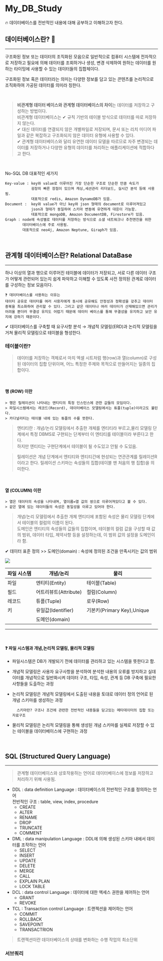 # My_DB_Study 
🔥 데이터베이스를 전반적인 내용에 대해 공부하고 이해하고자 한다.

## 데이터베이스란?  💾
---
구조화된 정보 또는 데이터의 조직화된 모음으로 일반적으로 컴퓨터 시스템에 전자적으로 저장하고 필요에 의해 데이터를 조회하거나 생성, 변경 삭제하여 원하는 데이터를 원하는 타이밍에 사용할 수 있는 데이터들의 집합체이다.

구조화된 정보 혹은 데이터라는 의미는 다양한 정보를 담고 있는 콘텐츠를 논리적으로 조직화하여 가공된 데이터를 의미라 칭한다.

<br>

> <b>비관계형 데이터 베이스와 관계형 데이터베이스의 차이</b>는 데이터를 저장하고 구성하는 방법이다.   
비관계형 데이터베이스는  ✔ 규칙 기반의 테이블 방식으로 데이터를 따로 저장하지 않는다.  
✔ 대신 데이터를 연결되지 않은 개별파일로 저장되며, 문서 또는 리치 미디어 파일과 같은 복잡하고 구조화되지 않은 데이터 유형에 사용할 수 있다.  
✔ 관계형 데이터베이스와 달리 유연한 데이터 모델을 따르므로 자주 변경되는 데이터를 저장하거나 다양한 유형의 데이터를 처리하는 애플리케이션에 적합하다고 한다.

<br>

No-SQL DB 대표적인 세가지
```
Key-value : key와 value로 이루어진 가장 단순한 구조로 단순한 만큼 속도가 
            굉장히 빠른 장점이 있으며 캐싱,세션관리 리더보드, 실시간 분석 등에 사용됨. 
            대표적으로 redis, Amazon DynamoDB가 있음.
Document :  key와 value가 아닌 key와 json 형태의 document로 이루어져있고
            json과 형태가 동일하여 스키마 변동에 유연하게 대응이 가능함.
            대표적으로 mongoDB, Amazon DocumentDB, Firestore가 있음.
Graph : node에 속성별로 데이터를 저장하는 방식으로 소셜 네트워크나 추천엔진을 위한
        데이터베이스에 주로 사용됨.
        대표적으로 neo4j, Amazon Neptune, Giraph가 있음.
```
<br>


## 관계형 데이터베이스란?  Relational DataBase
---
하나 이상의 열과 행으로 이루어진 테이블에 데이터가 저장되고, 서로 다른 데이터 구조가 어떻게 관련되어 있는지 쉽게 파악하고 이해할 수 있도록 사전 정의된 관계로 데이터를 구성하는 정보 모음이다.

```
❓ 데이터베이스를 사용하는 이유는 
데이터 공유로 데이터를 여러 사용자에게 동시에 공유해도 안정성과 정확성을 갖추고 데이터 중복을 최소화하여 관리할 수 있다. 그리고 같은 데이터나 여러 데이터가 산재해있으면 관리가 어려울 뿐더러 무결성 유지도 어렵기 때문에 데이터 베이스를 통해 무결성을 유지하고 보안 유지에 강하기 때문이다.
```

✔ 데이터베이스를 구축할 때 요구사항 분석 → 개념적 모델링(ERD)과 논리적 모델링을 거쳐 물리적 모델링으로 테이블을 형성한다.

### 테이블이란?
> 데이터를 저장하는 객체로서 마치 엑셀 시트처럼 행(row)과 열(column)로 구성된 데이터의 집합 단위이며, 어느 특정한 주제와 목적으로 만들어지는 일종의 집합이다.

<br>

#### 행 (ROW) 이란
```
> 행은 릴레이션이 나타내는 엔티티의 특정 인스턴스에 관한 값들의 모임이다.  
> 파일시스템에서는 레코드(Record), 데이터베이스 모델링에서는 튜플(tuple)이라고도 불린다.
> 카다널리티는 테이블 내에 있는 튜플의 수를 뜻한다.   
```   
> 엔티티란 : 개념/논리 모델링에서 추출한 개체를 엔티티라 부르고,물리 모델링 단계에서 특정 DBMS로 구현되는 단계부터 이 엔티티를 테이블이라 부른다고 한다.  
하지만 엔티티는 구현단계에서 테이블이 될 수도있고 안될 수 도있음.

> 릴레이션은 개념 단계에서 엔티티와 엔티티간에 현성되는 연관관계를 릴레이션R이라고 한다.
> 릴레이션 스키마는 속성들의 집합(테이블 맨 처음의 행 집합)을 의미한다.

<br>

#### 열 (COLUMN) 이란
```
> 열은 데이터의 속성을 나타내며, 열이름=열 값의 쌍으로 이루어져있다고 볼 수 있다.
> 같은 열에 있는 데이터들의 속성은 동일성을 이루고 있어야 한다.
```
> 개념/논리 모델링에서 추출한 개체 엔티티에 포함된 속성은 물리 모델링 단계에서 테이블의 컬럼의 이름이 된다.  
> 도메인은 엔티티의 속성들의 값들의 집합이며, 테이블의 컬럼 값을 구성할 때 값의 범위, 데이터 타입, 제약사항 등을 설정하는데, 이 범위 값의 설정을 도메인이라 함.  

✔ 데이터 표준 정의 >> 도메인(domain) : 속성에 정의된 조건을 만족시키는 값의 범위 


<img src="http://wiki.hash.kr/images/a/a3/%EB%A6%B4%EB%A0%88%EC%9D%B4%EC%85%98_%EA%B5%AC%EC%A1%B0.png">

|파일 시스템|개념/논리|물리|
|--|--|--|
|파일|엔티티(Entity)|테이블(Table)|
|필드|어트리뷰트(Attribute)|컬럼(Column)|
|레코드|튜플(Tuple)|로우(Row)|
|키|유일값(Identifier)|기본키(Primary Key),Unique|
||도메인(domain)||


---

<br>

#### ❓ 파일 시스템과 개념,논리적 모델링, 물리적 모델링
- 파일시스템은 DB가 개발되기 전에 데이터를 관리하고 있는 시스템을 뜻한다고 함.

- 개념적 모델링은 사용자 요구사항을 분석하여 분석한 내용의 오류를 방지하고 실데이터를 개념적으로 일반화시켜 데이터 구조, 타입, 속성, 관계 등 DB 구축에 필요한 사항들을 도출하는 과정

- 논리적 모델링은 개념적 모델링에서 도출된 내용을 토대로 데이터 정의 언어로 된 개념 스키마를 생성하는 과정  

        스키마란? 구조나 조건에 관련한 전반적인 내용들을 담고있는 메타데이터의 집합 또는 자료구조

- 물리적 모델링은 논리적 모델링을 통해 생성된 개념 스키마를 실제로 저장할 수 있는 테이블을 데이터베이스에 구현하는 과정

<br>

## SQL (Structured Query Language)
---
> 관계형 데이터베이스와 상호작용하는 언어로 데이터베이스에 정보를 저장하고 처리하기 위해 사용됨.

- DDL : data definition Language : 데이터베이스의 전반적인 구조를 정의하는 언어<br>
  전반적인 구조 : table, view, index, procedure
    + CREATE
    + ALTER
    + RENAME
    + DROP
    + TRUNCATE
    + COMMENT
- DML : data manipulation Language : DDL에 의해 생성된 스키마 내에서 데이터를 조작하는 언어
    + SELECT
    + INSERT
    + UPDATE
    + DELETE
    + MERGE
    + CALL
    + EXPLAIN PLAN
    + LOCK TABLE
- DCL : data control Language : 데이터에 대한 엑세스 권한을 제어하는 언어
    + GRANT
    + REVOKE
- TCL : Transaction control Language : 트랜젝션을 제어하는 언어
    + COMMIT
    + ROLLBACK
    + SAVEPOINT
    + TRANSACTRION

> 트랜젝션이란 데이터베이스의 상태를 변화하는 수행 작업의 최소단위

### 서브쿼리